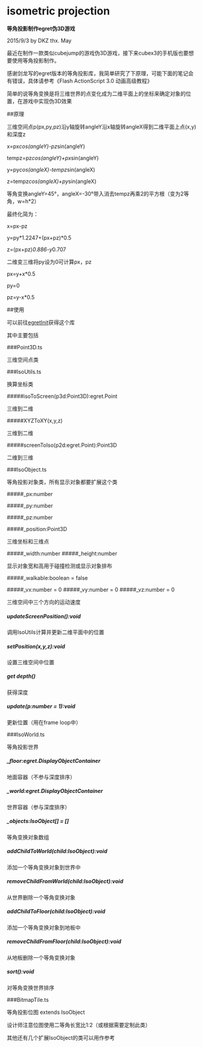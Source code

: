 # isometric projection

**等角投影制作egret伪3D游戏**

2015/9/3 by DKZ thx. May



最近在制作一款类似cubejump的游戏伪3D游戏，接下来cubex3的手机版也要想要使用等角投影制作。

感谢剑龙写的egret版本的等角投影库，我简单研究了下原理，可能下面的笔记会有错误，具体请参考《Flash ActionScript 3.0 动画高级教程》

简单的说等角变换是将三维世界的点变化成为二维平面上的坐标来确定对象的位置，在游戏中实现伪3D效果

##原理

三维空间点p(px,py,pz)沿y轴旋转angleY沿x轴旋转angleX得到二维平面上点(x,y)和深度z

x=px*cos(angleY)-pz*sin(angleY)

tempz=pz*cos(angleY)+px*sin(angleY)

y=py*cos(angleX)-tempz*sin(angleX)

z=tempz*cos(angleX)+py*sin(angleX)

等角变换angleY=45°，angleX=-30°带入消去tempz再乘2的平方根（变为2等角，w=h*2）

最终化简为：

x=px-pz

y=py*1.2247+(px+pz)*0.5

z=(px+pz)*0.886-y*0.707

二维变三维将py设为0可计算px，pz

px=y+x*0.5

py=0

pz=y-x*0.5

##使用

可以前往[egretInit](https://github.com/davidkingzyb/egretInit)获得这个库

其中主要包括

###Point3D.ts

三维空间点类

###IsoUtils.ts

换算坐标类

#####isoToScreen(p3d:Point3D):egret.Point

三维到二维

#####XYZToXY(x,y,z)

三维到二维

#####screenToIso(p2d:egret.Point):Point3D

二维到三维

###IsoObject.ts

等角投影对象类，所有显示对象都要扩展这个类

#####_px:number

#####_py:number

#####_pz:number

#####_position:Point3D

三维坐标和三维点

#####_width:number
#####_height:number

显示对象宽和高用于碰撞检测或显示对象排布

#####_walkable:boolean = false

#####_vx:number = 0
#####_vy:number = 0
#####_vz:number = 0

三维空间中三个方向的运动速度

##### updateScreenPosition():void

调用IsoUtils计算并更新二维平面中的位置

##### setPosition(x,y,z):void

设置三维空间中位置

##### get depth()

获得深度

##### update(p:number = 1):void

更新位置（用在frame loop中）

###IsoWorld.ts

等角投影世界

##### _floor:egret.DisplayObjectContainer

地面容器（不参与深度排序）

##### _world:egret.DisplayObjectContainer

世界容器（参与深度排序）

##### _objects:IsoObject[] = []

等角变换对象数组

##### addChildToWorld(child:IsoObject):void

添加一个等角变换对象到世界中

##### removeChildFromWorld(child:IsoObject):void

从世界删除一个等角变换对象

##### addChildToFloor(child:IsoObject):void

添加一个等角变换对象到地板中

##### removeChildFromFloor(child:IsoObject):void

从地板删除一个等角变换对象

##### sort():void

对等角变换世界排序

###BitmapTile.ts

等角投影位图 extends IsoObject

设计师注意位图使用二等角长宽比1:2（或根据需要定制此类）


其他还有几个扩展IsoObject的类可以用作参考

